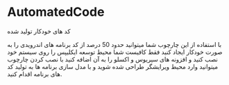 # AutomatedCode
کد های خودکار تولید شده


با استفاده از این چارچوب شما میتوانید حدود 50 درصد از کد برنامه های اندرویدی را به صورت خودکار ایجاد کنید 
فقط کافیست شما محیط توسعه ایکلیپس را روی سیستم خود نصب کنید و افزونه های سیریوس و اکسلو را به آن اضافه کنید 
با نصب کردن چارچوب میتوانید وارد محیط ویرایشگر طراحی شده شوید و با مدل سازی برنامه ها به تولید کد های برنامه اقدام کنید.
